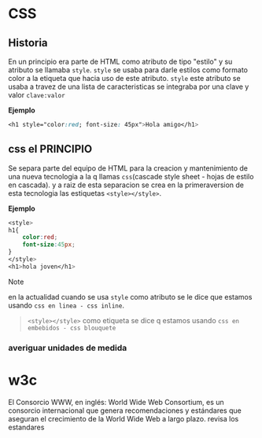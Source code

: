 # CSS
## Historia
En un principio era parte de HTML como atributo de tipo "estilo" y su atributo se llamaba `style`.
`style` se usaba para darle estilos como formato color a la etiqueta que hacia uso de este atributo.
`style`  este atributo se usaba a travez de una lista de caracteristicas se integraba por una clave y valor `clave:valor`

**Ejemplo**
``` css
<h1 style="color:red; font-size: 45px">Hola amigo</h1>
```

## css el PRINCIPIO
Se separa parte del equipo de HTML para la creacion y mantenimiento de una nueva tecnologia a la q llamas `css`(cascade style sheet - hojas de estilo en cascada).
y a raiz de esta separacion se crea en la primeraversion de esta tecnologia las estiquetas `<style></style>`.

**Ejemplo**
```css
<style>
h1{
    color:red;
    font-size:45px;
}
</style>
<h1>hola joven</h1>
```
>[!NOTE] 
en la actualidad cuando se usa `style` como atributo se le dice que  estamos usando `css en linea - css inline`. 
> `<style></style>`  como etiqueta se dice q estamos usando `css en embebidos - css blouquete`


### averiguar unidades de medida
# w3c
El Consorcio WWW, en inglés: World Wide Web Consortium, es un consorcio internacional que genera recomendaciones y estándares que aseguran el crecimiento de la World Wide Web a largo plazo. revisa los estandares